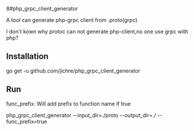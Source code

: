 8#php_grpc_client_generator

A tool can generate php-grpc client from .proto(grpc)

I don't kown why protoc can not generate php-client,no one use grpc with php?


Installation
------------
go get -u github.com/jichre/php_grpc_client_generator


Run
------------
func_prefix: Will add prefix to function name if true

php_grpc_client_generator --input_dir=./proto --output_dir=./ --func_prefix=true


